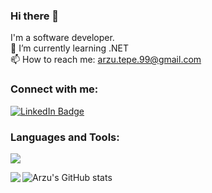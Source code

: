 ### Hi there 👋

I'm a software developer.
<br/>
🌱 I’m currently learning .NET
<br/>
📫 How to reach me: arzu.tepe.99@gmail.com



<h3 align="left">Connect with me:</h3>
<div id="badges">
  <a href="https://www.linkedin.com/in/arzutepe/">
    <img src="https://img.shields.io/badge/LinkedIn-blue?style=for-the-badge&logo=linkedin&logoColor=white" alt="LinkedIn Badge"/>
  </a>  
</div>

<h3 align="left">Languages and Tools:</h3>
<p>
  <a href="https://skillicons.dev">
    <img src="https://skillicons.dev/icons?i=cs,dotnet,py,unity" />
  </a>
</p>

<p><img align="left" src="https://github-readme-stats.vercel.app/api/top-langs?username=arzutp&show_icons=true&locale=en&layout=compact"/></p>

![Arzu's GitHub stats](https://github-readme-stats.vercel.app/api?username=arzutp&show_icons=true&theme=transparent)


